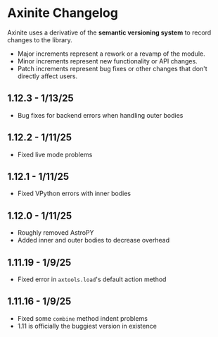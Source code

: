 # Axinite Changelog
Axinite uses a derivative of the **semantic versioning system** to record changes to the library. 
- Major increments represent a rework or a revamp of the module.
- Minor increments represent new functionality or API changes.
- Patch increments represent bug fixes or other changes that don't directly affect users.
## 1.12.3 - 1/13/25
- Bug fixes for backend errors when handling outer bodies
## 1.12.2 - 1/11/25
- Fixed live mode problems
## 1.12.1 - 1/11/25
- Fixed VPython errors with inner bodies
## 1.12.0 - 1/11/25
- Roughly removed AstroPY
- Added inner and outer bodies to decrease overhead
## 1.11.19 - 1/9/25
- Fixed error in `axtools.load`'s default action method 
## 1.11.16 - 1/9/25
- Fixed some `combine` method indent problems
- 1.11 is officially the buggiest version in existence 
